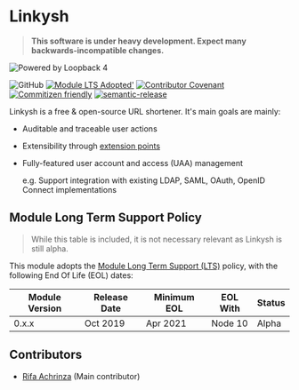 # Linkysh

> **This software is under heavy development. Expect many backwards-incompatible changes.**

![Powered by Loopback 4](https://loopback.io/images/branding/powered-by-loopback/blue/powered-by-loopback-sm.png)

![GitHub](https://img.shields.io/github/license/linkysh/linkysh)
[![Module LTS Adopted'](https://img.shields.io/badge/Module%20LTS-Adopted-brightgreen.svg?style=flat)](http://github.com/CloudNativeJS/ModuleLTS)
[![Contributor Covenant](https://img.shields.io/badge/Contributor%20Covenant-v1.4%20adopted-ff69b4.svg)](code-of-conduct.md)
[![Commitizen friendly](https://img.shields.io/badge/commitizen-friendly-brightgreen.svg)](http://commitizen.github.io/cz-cli/)
[![semantic-release](https://img.shields.io/badge/%20%20%F0%9F%93%A6%F0%9F%9A%80-semantic--release-e10079.svg)](https://github.com/semantic-release/semantic-release)

Linkysh is a free & open-source URL shortener. It's main goals are mainly:

* Auditable and traceable user actions
* Extensibility through [extension points](https://wiki.eclipse.org/FAQ_What_are_extensions_and_extension_points%3F)
* Fully-featured user account and access (UAA) management

    e.g. Support integration with existing LDAP, SAML, OAuth, OpenID Connect implementations

## Module Long Term Support Policy

> While this table is included, it is not necessary relevant as Linkysh is still alpha.


This module adopts the [Module Long Term Support (LTS)](http://github.com/CloudNativeJS/ModuleLTS) policy, with the following End Of Life (EOL) dates:

| Module Version   | Release Date | Minimum EOL | EOL With     | Status  |
|------------------|--------------|-------------|--------------|---------|
| 0.x.x	           | Oct 2019     | Apr 2021    | Node 10      | Alpha   |

## Contributors

* [Rifa Achrinza](https://github.com/achrinza) (Main contributor)
